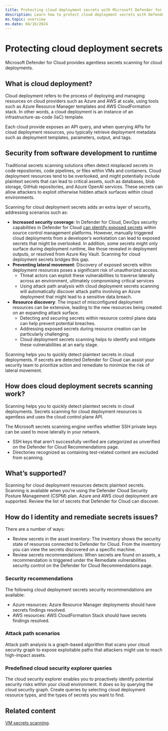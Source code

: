```yaml
---
title: Protecting cloud deployment secrets with Microsoft Defender for Cloud
description: Learn how to protect cloud deployment secrets with Defender for CSPM's agentless secrets scanning in Microsoft Defender for Cloud.
ms.topic: overview
ms.date: 04/16/2024
---
```



# Protecting cloud deployment secrets

Microsoft Defender for Cloud provides agentless secrets scanning for cloud deployments. 

## What is cloud deployment?

Cloud deployment refers to the process of deploying and managing resources on cloud providers such as Azure and AWS at scale, using tools such as Azure Resource Manager templates and AWS CloudFormation stack. In other words, a cloud deployment is an instance of an infrastructure-as-code (IaC) template. 

Each cloud provide exposes an API query, and when querying APIs for cloud deployment resources, you typically retrieve deployment metadata such as deployment templates, parameters, output, and tags.


## Security from software development to runtime

Traditional secrets scanning solutions often detect misplaced secrets in code repositories, code pipelines, or files within VMs and containers. Cloud deployment resources tend to be overlooked, and might potentially include plaintext secrets that can lead to critical assets, such as databases, blob storage, GitHub repositories, and Azure OpenAI services. These secrets can allow attackers to exploit otherwise hidden attack surfaces within cloud environments.


Scanning for cloud deployment secrets adds an extra layer of security, addressing scenarios such as: 

- **Increased security coverage**: In Defender for Cloud, DevOps security capabilities in Defender for Cloud [can identify exposed secrets](defender-for-devops-introduction.md) within source control management platforms. However, manually triggered cloud deployments from a developer’s workstation can lead to exposed secrets that might be overlooked. In addition, some secrets might only surface during deployment runtime, like those revealed in deployment outputs, or resolved from Azure Key Vault. Scanning for cloud deployment secrets bridges this gap.
- **Preventing lateral movement**: Discovery of exposed secrets within deployment resources poses a significant risk of unauthorized access.
    - Threat actors can exploit these vulnerabilities to traverse laterally across an environment, ultimately compromising critical services
    -  Using attack path analysis with cloud deployment secrets scanning will automatically discover attack paths involving an Azure deployment that might lead to a sensitive data breach.  
- **Resource discovery**: The impact of misconfigured deployment resources can be extensive, leading to the new resources being created on an expanding attack surface.
    - Detecting and securing secrets within resource control plane data can help prevent potential breaches.
    - Addressing exposed secrets during resource creation can be particularly challenging.
    - Cloud deployment secrets scanning helps to identify and mitigate these vulnerabilities at an early stage. 


Scanning helps you to quickly detect plaintext secrets in cloud deployments. If secrets are detected Defender for Cloud can assist your security team to prioritize action and remediate to minimize the risk of lateral movement.




## How does cloud deployment secrets scanning work?

Scanning helps you to quickly detect plaintext secrets in cloud deployments. Secrets scanning for cloud deployment resources is agentless and uses the cloud control plane API.

The Microsoft secrets scanning engine verifies whether SSH private keys can be used to move laterally in your network.

- SSH keys that aren’t successfully verified are categorized as unverified on the Defender for Cloud Recommendations page. 
- Directories recognized as containing test-related content are excluded from scanning.

## What’s supported?

Scanning for cloud deployment resources detects plaintext secrets. Scanning is available when you’re using the Defender Cloud Security Posture Management (CSPM) plan. Azure and AWS cloud deployment are supported. Review the list of secrets that Defender for Cloud can discover.

## How do I identity and remediate secrets issues?

There are a number of ways:
- Review secrets in the asset inventory: The inventory shows the security state of resources connected to Defender for Cloud. From the inventory you can view the secrets discovered on a specific machine.
- Review secrets recommendations: When secrets are found on assets, a recommendation is triggered under the Remediate vulnerabilities security control on the Defender for Cloud Recommendations page. 

### Security recommendations

The following cloud deployment secrets security recommendations are available:

- Azure resources: Azure Resource Manager deployments should have secrets findings resolved.
- AWS resources: AWS CloudFormation Stack should have secrets findings resolved.


### Attack path scenarios

Attack path analysis is a graph-based algorithm that scans your cloud security graph to expose exploitable paths that attackers might use to reach high-impact assets.

 
### Predefined cloud security explorer queries

The cloud security explorer enables you to proactively identify potential security risks within your cloud environment. It does so by querying the cloud security graph. Create queries by selecting cloud deployment resource types, and the types of secrets you want to find.


## Related content

[VM secrets scanning](secrets-scanning-servers.md).
